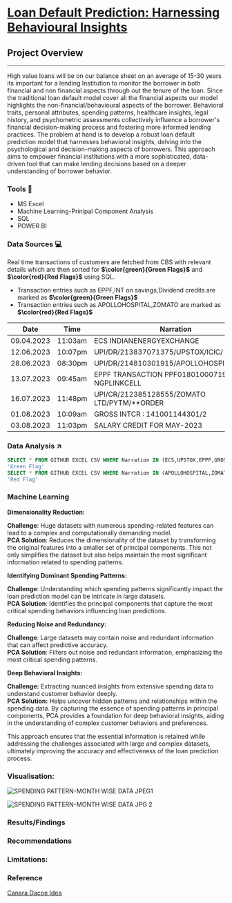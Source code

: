 # [Loan Default Prediction: Harnessing Behavioural Insights](#loan-default-prediction-harnessing-behavioural-insights)
 
## Project Overview
---
High value loans will be on our balance sheet on an average of 15-30 years its important for a lending Institution to monitor the borrower in both financial and non financial aspects through out the tenure of the loan. Since the traditional loan default model cover all the financial aspects our model highlights the non-financial/behavioural aspects of the borrower.
Behavioral traits, personal attributes, spending patterns, healthcare insights, legal history, and psychometric assessments collectively influence  a borrower's financial decision-making process and fostering more informed lending practices.
The problem at hand is to develop a robust loan default prediction model that harnesses behavioral insights, delving into the psychological and decision-making aspects of borrowers.
This approach aims to empower financial institutions with a more sophisticated, data-driven tool that can make lending decisions based on a deeper understanding of borrower behavior.

### Tools 🧰
- MS Excel
- Machine Learning-Prinipal Component Analysis
- SQL
- POWER BI

### Data Sources 💻
Real time transactions of customers are fetched from CBS with relevant details which are then sorted for **$\color{green}{Green Flags}$** and **$\color{red}{Red Flags}$** using SQL.    
- Transaction entries such as EPPF,INT on savings,Dividend credits are marked as  **$\color{green}{Green Flags}$**  
- Transaction entries such as APOLLOHOSPITAL,ZOMATO are marked as **$\color{red}{Red Flags}$** 

|Date      |Time   |Narration                                   |Amount |    
|----------|-------|--------------------------------------------|-------|
|09.04.2023|11:03am|ECS INDIANENERGYEXCHANGE                    |350/-  |    
|12.06.2023|10:07pm|UPI/DR/213837071375/UPSTOX/ICIC/            |2000/- |    
|28.06.2023|08:30pm|UPI/DR/214810301915/APOLLOHOSPITALWHIT/     |6700/- |
|13.07.2023|09:45am|EPPF TRANSACTION PPF01801000719 NGPLINKCELL |10000/-|
|16.07.2023|11:48pm|UPI/CR/212385128555/ZOMATO LTD/PYTM/**ORDER |356/-  |
|01.08.2023|10:09am|GROSS INTCR : 141001144301/2                |1718/- |
|03.08.2023|11:03pm|SALARY CREDIT FOR MAY-2023                  |56783/-| 


### Data Analysis ↗️
```sql
SELECT * FROM GITHUB EXCEL CSV WHERE Narration IN (ECS,UPSTOX,EPPF,GROSS INTCR);RETURN
'Green Flag'
SELECT * FROM GITHUB EXCEL CSV WHERE Narration IN (APOLLOHOSPITAL,ZOMATO);RETURN
'Red Flag'
```

### Machine Learning
**Dimensionality Reduction:**

**Challenge**: Huge datasets with numerous spending-related features can lead to a complex and computationally demanding model.                         
**PCA Solution**: Reduces the dimensionality of the dataset by transforming the original features into a smaller set of  principal components. This not only simplifies the dataset but also helps maintain the most significant information related to spending patterns.

**Identifying Dominant Spending Patterns:**

**Challenge**: Understanding which spending patterns significantly impact the loan prediction model can be intricate in large datasets.                                
**PCA Solution**: Identifies the principal components that capture the most critical spending behaviors influencing loan predictions.

**Reducing Noise and Redundancy:**

**Challenge**: Large datasets may contain noise and redundant information that can affect predictive accuracy.          
**PCA Solution**: Filters out noise and redundant information, emphasizing the most critical spending patterns. 


**Deep Behavioral Insights:**

**Challenge:** Extracting nuanced insights from extensive spending data to understand customer behavior deeply.       
**PCA Solution:** Helps uncover hidden patterns and relationships within the spending data. By capturing the essence of spending patterns in principal components, PCA provides a foundation for deep behavioral insights, aiding in the understanding of complex customer behaviors and preferences.

 This approach ensures that the essential information is retained while addressing the challenges associated with large and complex datasets, ultimately improving the accuracy and effectiveness of the loan prediction process.

### Visualisation:
![SPENDING PATTERN-MONTH WISE DATA JPEG1](https://github.com/sagarhkh/sagarsql/assets/81975233/6b7087e7-5a3c-45bb-97cb-90d39fa8154a)

 ![SPENDING PATTERN-MONTH WISE DATA JPG 2](https://github.com/sagarhkh/sagarsql/assets/81975233/a377b770-ffaf-4700-aa1f-8549d17e5e90)



### Results/Findings


### Recommendations


### Limitations:

### Reference
[Canara Dacoe Idea](https://canara-dacoethon.hackerearth.com/challenges/hackathon/canara-dacoe-thon/dashboard/8cdb5f3/idea/published/loan-default-prediction-harnessing-non-financial-insights/)
